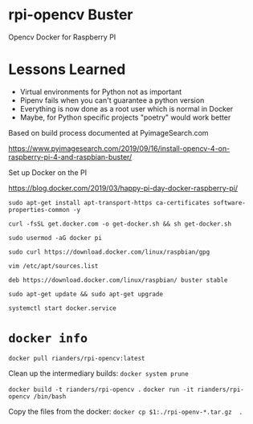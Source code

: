 # rpi-opencv Buster

Opencv Docker for Raspberry PI

# Lessons Learned
* Virtual environments for Python not as important
* Pipenv fails when you can't guarantee a python version
* Everything is now done as a root user which is normal in Docker
* Maybe, for Python specific projects "poetry" would work better

Based on build process documented at PyimageSearch.com

https://www.pyimagesearch.com/2019/09/16/install-opencv-4-on-raspberry-pi-4-and-raspbian-buster/

Set up Docker on the PI

https://blog.docker.com/2019/03/happy-pi-day-docker-raspberry-pi/

`sudo apt-get install apt-transport-https ca-certificates software-properties-common -y`

`curl -fsSL get.docker.com -o get-docker.sh && sh get-docker.sh`

`sudo usermod -aG docker pi`

`sudo curl https://download.docker.com/linux/raspbian/gpg`

`vim /etc/apt/sources.list`

`deb https://download.docker.com/linux/raspbian/ buster stable`

`sudo apt-get update && sudo apt-get upgrade`

`systemctl start docker.service`

`docker info`
 ====

`docker pull rianders/rpi-opencv:latest`

Clean up the intermediary builds:
`docker system prune`

`docker build -t rianders/rpi-opencv .`
`docker run -it rianders/rpi-opencv /bin/bash`

Copy the files from the docker:
`docker cp $1:./rpi-openv-*.tar.gz  .`



